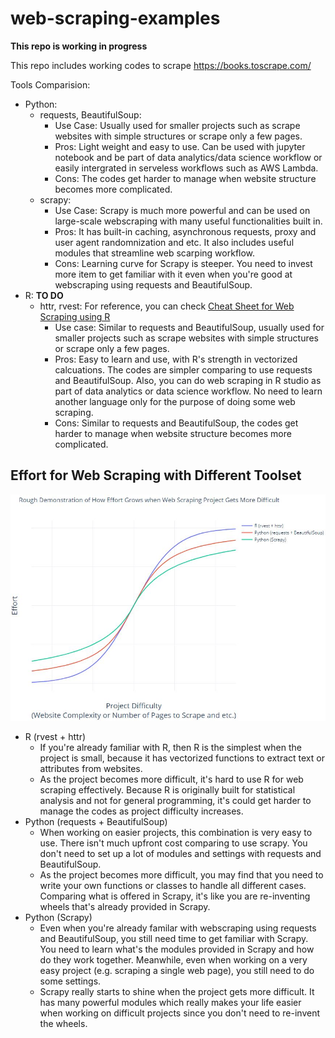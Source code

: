 # web-scraping-examples

**This repo is working in progress**

This repo includes working codes to scrape https://books.toscrape.com/

Tools Comparision:

- Python: 
  - requests, BeautifulSoup: 
    - Use Case: Usually used for smaller projects such as scrape websites with simple structures or scrape only a few pages.
    - Pros: Light weight and easy to use. Can be used with jupyter notebook and be part of data analytics/data science workflow or easily intergrated in serveless workflows such as AWS Lambda.
    - Cons: The codes get harder to manage when website structure becomes more complicated.  
  - scrapy: 
    - Use Case: Scrapy is much more powerful and can be used on large-scale webscraping with many useful functionalities built in.
    - Pros: It has built-in caching, asynchronous requests, proxy and user agent randomnization and etc. It also includes useful modules that streamline web scarping workflow.
    - Cons: Learning curve for Scrapy is steeper. You need to invest more item to get familiar with it even when you're good at webscraping using requests and BeautifulSoup.
- R: **TO DO**
  - httr, rvest: For reference, you can check [Cheat Sheet for Web Scraping using R](https://github.com/yusuzech/r-web-scraping-cheat-sheet)
    - Use case: Similar to requests and BeautifulSoup, usually used for smaller projects such as scrape websites with simple structures or scrape only a few pages.
    - Pros: Easy to learn and use, with R's strength in vectorized calcuations. The codes are simpler comparing to use requests and BeautifulSoup. Also, you can do web scraping in R studio as part of data analytics or data science workflow. No need to learn another language only for the purpose of doing some web scraping.
    - Cons: Similar to requests and BeautifulSoup, the codes get harder to manage when website structure becomes more complicated.  

## Effort for Web Scraping with Different Toolset

![Comparision](resources/comparision.JPG)

- R (rvest + httr)
  - If you're already familiar with R, then R is the simplest when the project is small, because it has vectorized functions to extract text or attributes from websites.
  - As the project becomes more difficult, it's hard to use R for web scraping effectively. Because R is originally built for statistical analysis and not for general programming, it's could get harder to manage the codes as project difficulty increases.
- Python (requests + BeautifulSoup)
  - When working on easier projects, this combination is very easy to use. There isn't much upfront cost comparing to use scrapy. You don't need to set up a lot of modules and settings with requests and BeautifulSoup.
  - As the project becomes more difficult, you may find that you need to write your own functions or classes to handle all different cases. Comparing what is offered in Scrapy, it's like you are re-inventing wheels that's already provided in Scrapy.
- Python (Scrapy)
  - Even when you're already familar with webscraping using requests and BeautifulSoup, you still need time to get familiar with Scrapy. You need to learn what's the modules provided in Scrapy and how do they work together. Meanwhile, even when working on a very easy project (e.g. scraping a single web page), you still need to do some settings.
  - Scrapy really starts to shine when the project gets more difficult. It has many powerful modules which really makes your life easier when working on difficult projects since you don't need to re-invent the wheels.

